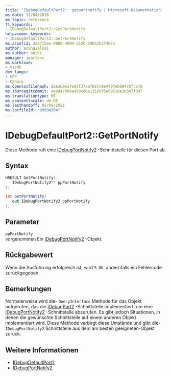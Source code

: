 ```yaml
---
title: 'IDebugDefaultPort2:: getportnotify | Microsoft-Dokumentation'
ms.date: 11/04/2016
ms.topic: reference
f1_keywords:
- IDebugDefaultPort2::GetPortNotify
helpviewer_keywords:
- IDebugDefaultPort2::GetPortNotify
ms.assetid: 3ae715ee-9886-4694-a52b-59bb3b27467a
author: acangialosi
ms.author: anthc
manager: jmartens
ms.workload:
- vssdk
dev_langs:
- CPP
- CSharp
ms.openlocfilehash: 26e269e37eddf37aafb87c9e479feb0047bfce70
ms.sourcegitcommit: ae6d47b09a439cd0e13180f5e89510e3e347fd47
ms.translationtype: MT
ms.contentlocale: de-DE
ms.lasthandoff: 02/08/2021
ms.locfileid: "99934304"
---
```

# <a name="idebugdefaultport2getportnotify"></a>IDebugDefaultPort2::GetPortNotify
Diese Methode ruft eine [IDebugPortNotify2](../../../extensibility/debugger/reference/idebugportnotify2.md) -Schnittstelle für diesen Port ab.

## <a name="syntax"></a>Syntax

```cpp
HRESULT GetPortNotify(
   IDebugPortNotify2** ppPortNotify
);
```

```csharp
int GetPortNotify(
   out IDebugPortNotify2 ppPortNotify
);
```

## <a name="parameters"></a>Parameter
`ppPortNotify`\
vorgenommen Ein [IDebugPortNotify2](../../../extensibility/debugger/reference/idebugportnotify2.md) -Objekt.

## <a name="return-value"></a>Rückgabewert
 Wenn die Ausführung erfolgreich ist, wird `S_OK`, andernfalls ein Fehlercode zurückgegeben.

## <a name="remarks"></a>Bemerkungen
 Normalerweise wird die- `QueryInterface` Methode für das Objekt aufgerufen, das die [IDebugPort2](../../../extensibility/debugger/reference/idebugport2.md) -Schnittstelle implementiert, um eine [IDebugPortNotify2](../../../extensibility/debugger/reference/idebugportnotify2.md) -Schnittstelle abzurufen. Es gibt jedoch Situationen, in denen die gewünschte Schnittstelle auf einem anderen Objekt implementiert wird. Diese Methode verbirgt diese Umstände und gibt die- `IDebugPortNotify2` Schnittstelle aus dem am besten geeigneten-Objekt zurück.

## <a name="see-also"></a>Weitere Informationen
- [IDebugDefaultPort2](../../../extensibility/debugger/reference/idebugdefaultport2.md)
- [IDebugPortNotify2](../../../extensibility/debugger/reference/idebugportnotify2.md)
